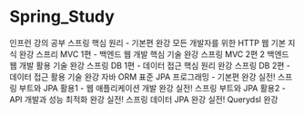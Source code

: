 # Spring_Study
인프런 강의 공부
스프링 핵심 원리 - 기본편 완강
모든 개발자를 위한 HTTP 웹 기본 지식 완강
스프리 MVC 1편 - 백엔드 웹 개발 핵심 기술 완강
스프링 MVC 2편 2 백엔드 웹 개발 활용 기술 완강
스프링 DB 1편 - 데이터 접근 핵심 원리 완강
스프링 DB 2편 - 데이터 접근 활용 기술 완강
자바 ORM 표준 JPA 프로그래밍 - 기본편 완강
실전! 스프링 부트와 JPA 활용1 - 웹 애플리케이션 개발 완강
실전! 스프링 부트와 JPA 활용2 - API 개발과 성능 최적화 완강
실전! 스프링 데이터 JPA 완강
실전! Querydsl 완강
